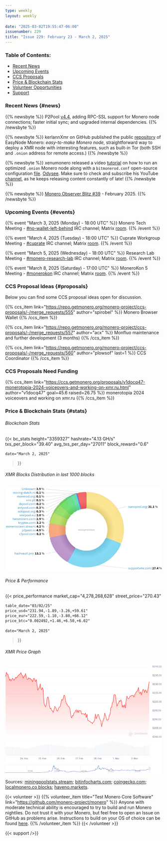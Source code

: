 ```yaml
---
type: weekly
layout: weekly

date: "2025-03-02T19:55:47-06:00"
issuenumber: 229
title: "Issue 229: February 23 - March 2, 2025"
---
```


### Table of Contents:

- [Recent News](#news)
- [Upcoming Events](#events)
- [CCS Proposals](#proposals)
- [Price & Blockchain Stats](#stats)
- [Volunteer Opportunities](#volunteer)
- [Support](#support)

### Recent News {#news}

{{% newsbyte %}}
P2Pool [v4.4](https://github.com/SChernykh/p2pool/releases/tag/v4.4), adding RPC-SSL support for Monero node connections; faster initial sync; and upgraded internal dependencies.
{{% /newsbyte %}}

{{% newsbyte %}}
kerlannXmr on GitHub published the public [repository](https://github.com/kerlannXmr/EasyMonerod) of EasyNode Monero: *easy-to-make Monero node*, straightforward way to deploy a XMR node with interesting features, such as built-in Tor (both SSH and `.onion` address for remote access.)
{{% /newsbyte %}}

{{% newsbyte %}}
xenumonero released a video [tutorial](https://iv.0x7c0.com/watch?v=69HYv21ctKU) on how to run an optimized `.onion` Monero node along with a `bitmonerod.conf` open-source configuration [file](https://github.com/xenumonero/Attack-of-the-Poisoned-Outputs/blob/main/bitmonero.conf). [Odysee](https://lbry.ramondia.net/@anti_moonboy:7/AOTPO28:f). Make sure to check and subscribe his YouTube [channel](https://iv.0x7c0.com/channel/UCiOpJdeI87TBu8FJNgRdUVA), as he keeps releasing content constantly of late!
{{% /newsbyte %}}

{{% newsbyte %}}
[Monero Observer Blitz #39](https://monero.observer/monero-observer-blitz-february-2025/) - February 2025.
{{% /newsbyte %}}

### Upcoming Events {#events}

{{% event "March 3, 2025 (Monday) - 18:00 UTC" %}}
Monero Tech Meeting - [#no-wallet-left-behind](irc://irc.libera.chat/#no-wallet-left-behind) IRC channel; Matrix [room](https://matrix.to/#/#no-wallet-left-behind:monero.social).
{{% /event %}}

{{% event "March 4, 2025 (Tuesday) - 18:00 UTC" %}}
Cuprate Workgroup Meeting - [#cuprate](irc://irc.libera.chat/#cuprate) IRC channel; Matrix [room](https://matrix.to/#/#cuprate:monero.social).
{{% /event %}}

{{% event "March 5, 2025 (Wednesday) - 18:00 UTC" %}}
Research Lab Meeting - [#monero-research-lab](irc://irc.libera.chat/#monero-research-lab) IRC channel; Matrix [room](https://matrix.to/#/#monero-research-lab:monero.social).
{{% /event %}}

{{% event "March 8, 2025 (Saturday) - 17:00 UTC" %}}
MoneroKon 5 Meeting - [#monerokon](irc://irc.libera.chat/#monerokon) IRC channel; Matrix [room](https://matrix.to/#/#monerokon:matrix.org).
{{% /event %}}

### CCS Proposal Ideas {#proposals}

Below you can find some CCS proposal ideas open for discussion.

{{% ccs_item link="https://repo.getmonero.org/monero-project/ccs-proposals/-/merge_requests/555" author="spirobel" %}}
Monero Browser Wallet
{{% /ccs_item %}}

{{% ccs_item link="https://repo.getmonero.org/monero-project/ccs-proposals/-/merge_requests/557" author="acx" %}}
Monfluo maintenance and further development (3 months)
{{% /ccs_item %}}

{{% ccs_item link="https://repo.getmonero.org/monero-project/ccs-proposals/-/merge_requests/560" author="plowsof" last=1 %}}
CCS Coordinator
{{% /ccs_item %}}

### CCS Proposals Need Funding

{{% ccs_item link="https://ccs.getmonero.org/proposals/v1docq47-monerotopia-2024-voiceovers-and-working-on-xmr.ru.html" author="v1docq47" goal=45.6 raised=26.75 %}}
monerotopia 2024 voiceovers and working on xmr.ru
{{% /ccs_item %}}

### Price & Blockchain Stats {#stats}

###### Blockchain Stats

{{< bc_stats
	height="3359327"
	hashrate="4.13 GH/s"
	txs_per_block="39.40"
	avg_txs_per_day="27011"
	block_reward="0.6"

	date="March 2, 2025"
>}}

###### XMR Blocks Distribution in last 1000 blocks

![Hashrate Pool Distribution Pie Chart](./hash.png)

###### Price & Performance

{{< price_performance
	market_cap="4,278,268,628"
	street_price="270.43"

	table_date="03/02/25"
	price_usd="231.94,-1.89,-3.26,+59.61"
	price_eur="222.59,-1.10,-3.80,+66.12"
	price_btc="0.002492,+1.46,+6.50,+6.02"

	date="March 2, 2025"
>}}

###### XMR Price Graph

![XMR Price Graph](./price.png)

Sources: [miningpoolstats.stream](https://miningpoolstats.stream/monero); [bitinfocharts.com](https://bitinfocharts.com/monero/); [coingecko.com](https://www.coingecko.com/en/coins/monero); [localmonero.co blocks](https://localmonero.co/blocks); [haveno.markets](https://haveno.markets/).

{{< volunteer >}}
{{% volunteer_item title="Test Monero Core Software" link="https://github.com/monero-project/monero" %}}
Anyone with moderate technical ability is encouraged to try to build and run Monero nightlies. Do not trust it with your Monero, but feel free to open an Issue on GitHub as problems arise. Instructions to build on your OS of choice can be found [here](https://github.com/monero-project/monero#compiling-monero-from-source). 
{{% /volunteer_item %}}
{{< /volunteer >}}

{{< support />}}
